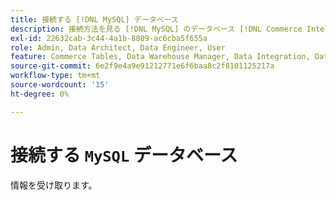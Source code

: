 ```yaml
---
title: 接続する [!DNL MySQL] データベース
description: 接続方法を見る [!DNL MySQL] のデータベース [!DNL Commerce Intelligence].
exl-id: 22632cab-3c44-4a1b-8809-ac6cba5f655a
role: Admin, Data Architect, Data Engineer, User
feature: Commerce Tables, Data Warehouse Manager, Data Integration, Data Import/Export
source-git-commit: 6e2f9e4a9e91212771e6f6baa8c2f8101125217a
workflow-type: tm+mt
source-wordcount: '15'
ht-degree: 0%

---
```


# 接続する `MySQL` データベース

情報を受け取ります。
